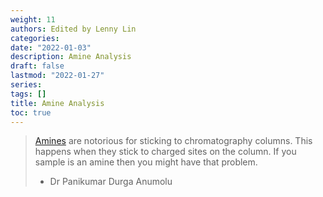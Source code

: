 ```yaml
---
weight: 11
authors: Edited by Lenny Lin
categories: 
date: "2022-01-03"
description: Amine Analysis
draft: false
lastmod: "2022-01-27"
series: 
tags: []
title: Amine Analysis
toc: true
---
```




<!--more-->

> [Amines](https://www.researchgate.net/post/How_Triethilamine_works_on_a_compound_separation_in_a_reversed_phase_column_C182) are notorious for sticking to chromatography columns. This happens when they stick to charged sites on the column. If you sample is an amine then you might have that problem. 
> - Dr Panikumar Durga Anumolu

